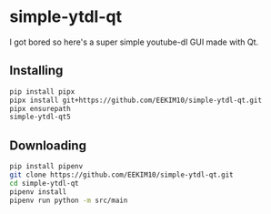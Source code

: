 # simple-ytdl-qt
I got bored so here's a super simple youtube-dl GUI made with Qt.

## Installing
```bash
pip install pipx
pipx install git+https://github.com/EEKIM10/simple-ytdl-qt.git
pipx ensurepath
simple-ytdl-qt5
```

## Downloading
```bash
pip install pipenv
git clone https://github.com/EEKIM10/simple-ytdl-qt.git
cd simple-ytdl-qt
pipenv install
pipenv run python -m src/main
```
